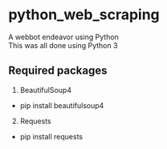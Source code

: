 # python_web_scraping
A webbot endeavor using Python  
This was all done using Python 3

## Required packages
1. BeautifulSoup4
  * pip install beautifulsoup4
2. Requests
  * pip install requests
